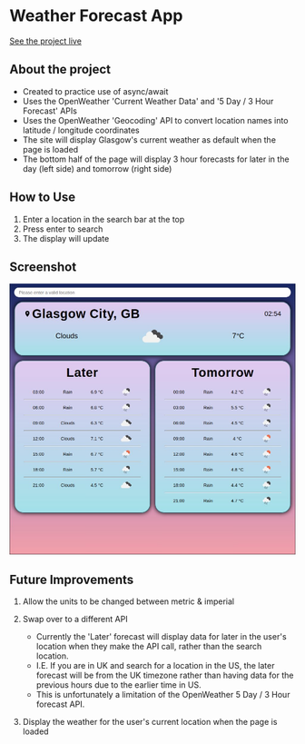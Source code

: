 # Weather Forecast App

[See the project live](https://mckensis.github.io/weather-forecast)

## About the project

- Created to practice use of async/await
- Uses the OpenWeather 'Current Weather Data' and '5 Day / 3 Hour Forecast' APIs
- Uses the OpenWeather 'Geocoding' API to convert location names into latitude / longitude coordinates
- The site will display Glasgow's current weather as default when the page is loaded
- The bottom half of the page will display 3 hour forecasts for later in the day (left side) and tomorrow (right side) 

## How to Use

1. Enter a location in the search bar at the top
2. Press enter to search
3. The display will update

## Screenshot

![Screenshot 1](./screenshots/forecast-01.jpg)

## Future Improvements

1. Allow the units to be changed between metric & imperial

2. Swap over to a different API

    * Currently the 'Later' forecast will display data for later in the user's location when they make the API call, rather than the search location.
    * I.E. If you are in UK and search for a location in the US, the later forecast will be from the UK timezone rather than having data for the previous hours due to the earlier time in US.
    * This is unfortunately a limitation of the OpenWeather 5 Day / 3 Hour forecast API.

3. Display the weather for the user's current location when the page is loaded